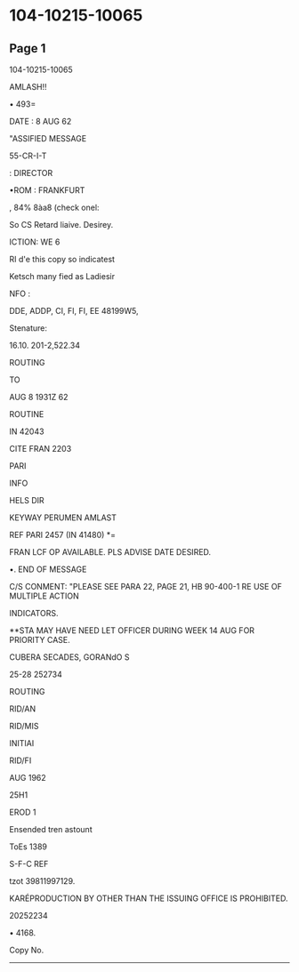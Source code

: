 # 104-10215-10065

## Page 1

104-10215-10065

AMLASH!!

• 493=

DATE : 8 AUG 62

"ASSIFIED MESSAGE

55-CR-I-T

: DIRECTOR

•ROM : FRANKFURT

, 84% 8àa8 (check onel:

So CS Retard liaive. Desirey.

ICTION: WE 6

RI d'e this copy so indicatest

Ketsch many fied as Ladiesir

NFO :

DDE, ADDP, CI, FI, FI, EE 48199W5,

Stenature:

16.10. 201-2,522.34

ROUTING

TO

AUG 8 1931Z 62

ROUTINE

IN 42043

CITE FRAN 2203

PARI

INFO

HELS DIR

KEYWAY PERUMEN AMLAST

REF PARI 2457 (IN 41480) *=

FRAN LCF OP AVAILABLE. PLS ADVISE DATE DESIRED.

•. END OF MESSAGE

C/S CONMENT: "PLEASE SEE PARA 22, PAGE 21, HB 90-400-1 RE USE OF MULTIPLE ACTION

INDICATORS.

**STA MAY HAVE NEED LET OFFICER DURING WEEK 14 AUG FOR PRIORITY CASE.

CUBERA SECADES, GORANdO S

25-28 252734

ROUTING

RID/AN

RID/MIS

INITIAI

RID/FI

AUG 1962

25H1

EROD 1

Ensended tren astount

ToEs 1389

S-F-C REF

tzot 39811997129.

KARÉPRODUCTION BY OTHER THAN THE ISSUING OFFICE IS PROHIBITED.

20252234

• 4168.

Copy No.

---

